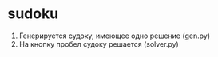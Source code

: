 # sudoku

1. Генерируется судоку, имеющее одно решение (gen.py)
2. На кнопку пробел судоку решается (solver.py)
